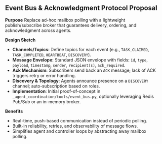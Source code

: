 ## Event Bus & Acknowledgment Protocol Proposal

**Purpose**
Replace ad-hoc mailbox polling with a lightweight publish/subscribe broker that guarantees delivery, ordering, and acknowledgment across agents.

**Design Sketch**
- **Channels/Topics**: Define topics for each event (e.g., `TASK_CLAIMED`, `TASK_COMPLETED`, `HEARTBEAT`, `DISCOVERY`).
- **Message Envelope**: Standard JSON envelope with fields: `id`, `type`, `payload`, `timestamp`, `sender`, `recipient(s)`, `ack_required`.
- **Ack Mechanism**: Subscribers send back an `ACK` message; lack of ACK triggers retry or error handling.
- **Discovery & Topology**: Agents announce presence on a `DISCOVERY` channel; auto-subscription based on roles.
- **Implementation**: Initial proof-of-concept in `_agent_coordination/tools/event_bus.py`, optionally leveraging Redis Pub/Sub or an in-memory broker.

**Benefits**
- Real-time, push-based communication instead of periodic polling.
- Built-in reliability, retries, and observability of message flows.
- Simplifies agent and controller loops by abstracting away mailbox polling. 